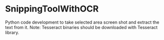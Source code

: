 # SnippingToolWithOCR

Python code development to take selected area screen shot and extract the text from it.
Note: Tesseract binaries should be downloaded with Tesseract library.
